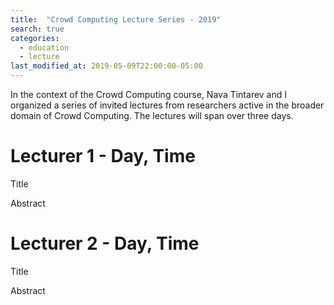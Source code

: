 ```yaml
---
title:  "Crowd Computing Lecture Series - 2019"
search: true
categories: 
  - education
  - lecture
last_modified_at: 2019-05-09T22:00:00-05:00
---
```


In the context of the Crowd Computing course, Nava Tintarev and I organized a series of invited lectures from researchers active in the broader domain of Crowd Computing. The lectures will span over three days. 

# Lecturer 1 - Day, Time

Title 

Abstract


# Lecturer 2 - Day, Time

Title

Abstract